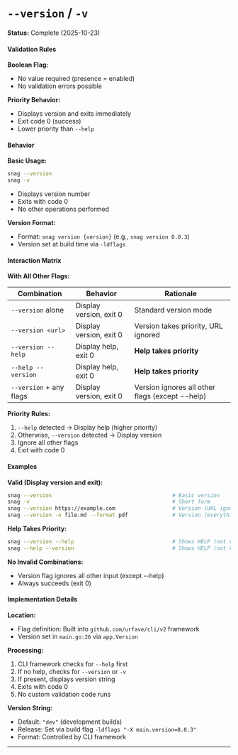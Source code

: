 # `--version` / `-v`

**Status:** Complete (2025-10-23)

#### Validation Rules

**Boolean Flag:**

- No value required (presence = enabled)
- No validation errors possible

**Priority Behavior:**

- Displays version and exits immediately
- Exit code 0 (success)
- Lower priority than `--help`

#### Behavior

**Basic Usage:**

```bash
snag --version
snag -v
```

- Displays version number
- Exits with code 0
- No other operations performed

**Version Format:**

- Format: `snag version {version}` (e.g., `snag version 0.0.3`)
- Version set at build time via `-ldflags`

#### Interaction Matrix

**With All Other Flags:**

| Combination             | Behavior                | Rationale                                       |
| ----------------------- | ----------------------- | ----------------------------------------------- |
| `--version` alone       | Display version, exit 0 | Standard version mode                           |
| `--version <url>`       | Display version, exit 0 | Version takes priority, URL ignored             |
| `--version --help`      | Display help, exit 0    | **Help takes priority**                         |
| `--help --version`      | Display help, exit 0    | **Help takes priority**                         |
| `--version` + any flags | Display version, exit 0 | Version ignores all other flags (except --help) |

**Priority Rules:**

1. `--help` detected → Display help (higher priority)
2. Otherwise, `--version` detected → Display version
3. Ignore all other flags
4. Exit with code 0

#### Examples

**Valid (Display version and exit):**

```bash
snag --version                                      # Basic version
snag -v                                             # Short form
snag --version https://example.com                  # Version (URL ignored)
snag --version -o file.md --format pdf              # Version (everything ignored)
```

**Help Takes Priority:**

```bash
snag --version --help                               # Shows HELP (not version)
snag --help --version                               # Shows HELP (not version)
```

**No Invalid Combinations:**

- Version flag ignores all other input (except --help)
- Always succeeds (exit 0)

#### Implementation Details

**Location:**

- Flag definition: Built into `github.com/urfave/cli/v2` framework
- Version set in `main.go:26` via `app.Version`

**Processing:**

1. CLI framework checks for `--help` first
2. If no help, checks for `--version` or `-v`
3. If present, displays version string
4. Exits with code 0
5. No custom validation code runs

**Version String:**

- Default: `"dev"` (development builds)
- Release: Set via build flag `-ldflags "-X main.version=0.0.3"`
- Format: Controlled by CLI framework

---
